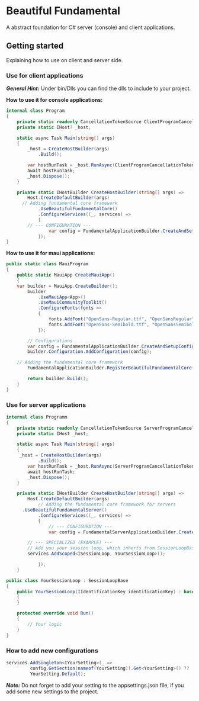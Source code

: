# Beautiful Fundamental
A abstract foundation for C# server (console) and client applications. 

## Getting started
Explaining how to use on client and server side.

### Use for client applications
**_General Hint:_** Under bin/Dlls you can find the dlls to include to your project.

**How to use it for console applications:**
``` C#
internal class Program
{
	private static readonly CancellationTokenSource ClientProgramCancellationTokenSource = new();
	private static IHost? _host;

	static async Task Main(string[] args)
	{
		_host = CreateHostBuilder(args)
			.Build();

		var hostRunTask = _host.RunAsync(ClientProgramCancellationTokenSource.Token);
		await hostRunTask;
		_host.Dispose();
	}

	private static IHostBuilder CreateHostBuilder(string[] args) =>
		Host.CreateDefaultBuilder(args)
      // Adding fundamental core framework
			.UseBeautifulFundamentalCore()
			.ConfigureServices((_, services) =>
			{
        // --- CONFIGURATION ---
				var config = FundamentalApplicationBuilder.CreateAndSetupConfig(services);
			});
}
```
**How to use it for maui applications:**
```C#
public static class MauiProgram
{
	public static MauiApp CreateMauiApp()
	{
    var builder = MauiApp.CreateBuilder();
		builder
			.UseMauiApp<App>()
			.UseMauiCommunityToolkit()
			.ConfigureFonts(fonts =>
			{
				fonts.AddFont("OpenSans-Regular.ttf", "OpenSansRegular");
				fonts.AddFont("OpenSans-Semibold.ttf", "OpenSansSemibold");
			});

		// Configurations
		var config = FundamentalApplicationBuilder.CreateAndSetupConfig(builder.Services);
		builder.Configuration.AddConfiguration(config);

    // Adding the fundamental core framework
		FundamentalApplicationBuilder.RegisterBeautifulFundamentalCore(builder.Services);

		return builder.Build();
	}
}
```

### Use for server applications
```C#
internal class Programm
{
	private static readonly CancellationTokenSource ServerProgramCancellationTokenSource = new();
	private static IHost _host;

	static async Task Main(string[] args)
	{
     _host = CreateHostBuilder(args)
			.Build();
		var hostRunTask = _host.RunAsync(ServerProgramCancellationTokenSource.Token);
		await hostRunTask;
		_host.Dispose();
	}

	private static IHostBuilder CreateHostBuilder(string[] args) =>
		Host.CreateDefaultBuilder(args)
			// Adding the fundamental core framework for servers
      .UseBeautifulFundamentalServer()
			.ConfigureServices((_, services) =>
			{
				// --- CONFIGURATION ---
				var config = FundamentalServerApplicationBuilder.CreateAndSetupConfig(services);

        // --- SPECIALIZED (EXAMPLE) ---
        // Add you your session loop, which inherts from SessionLoopBase
        services.AddScoped<ISessionLoop, YourSessionLoop>();

			});
	}

public class YourSessionLoop : SessionLoopBase
{
	public YourSessionLoop(IIdentificationKey identificationKey) : base(identificationKey)
	{
	}

	protected override void Run()
	{
		// Your logic
	}
}

```

### How to add new configurations 
```C#
services.AddSingleton<IYourSetting>(_ =>
         config.GetSection(nameof(YourSetting)).Get<YourSetting>() ??
         YourSetting.Default);
```

**_Note:_** Do not forget to add your setting to the appsettings.json file, if you add some new settings to the project.
